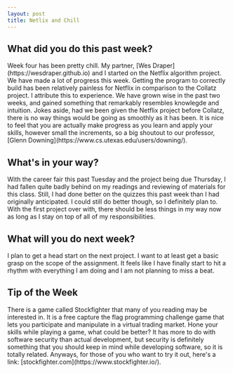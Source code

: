```yaml
---
layout: post
title: Netlix and Chill
---
```


<h2>What did you do this past week?</h2>
Week four has been pretty chill. My partner, [Wes Draper](https://wesdraper.github.io) and I started on the Netflix algorithm project. We have made a lot of progress this week. Getting the program to correctly build has been relatively painless for Netflix in comparison to the Collatz project. I attribute this to experience. We have grown wise in the past two weeks, and gained something that remarkably resembles knowlegde and intuition. Jokes aside, had we been given the Netflix project before Collatz, there is no way things would be going as smoothly as it has been. It is nice to feel that you are actually make progress as you learn and apply your skills, however small the increments, so a big shoutout to our professor, [Glenn Downing](https://www.cs.utexas.edu/users/downing/). 

<h2>What's in your way?</h2>
With the career fair this past Tuesday and the project being due Thursday, I had fallen quite badly behind on my readings and reviewing of materials for this class. Still, I had done better on the quizzes this past week than I had originally anticipated. I could still do better though, so I definitely plan to. With the first project over with, there should be less things in my way now as long as I stay on top of all of my responsibilities.


<h2>What will you do next week?</h2>
I plan to get a head start on the next project. I want to at least get a basic grasp on the scope of the assignment. It feels like I have finally start to hit a rhythm with everything I am doing and I am not planning to miss a beat. 


<h2>Tip of the Week</h2>
There is a game called Stockfighter that many of you reading may be interested in. It is a free capture the flag programming challenge game that lets you participate and manipulate in a virtual trading market. Hone your skills while playing a game, what could be better? It has more to do with software security than actual development, but security is definitely something that you should keep in mind while developing software, so it is totally related. Anyways, for those of you who want to try it out, here's a link: [stockfighter.com](https://www.stockfighter.io/).
